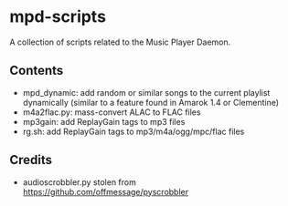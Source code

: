 # mpd-scripts

A collection of scripts related to the Music Player Daemon.

## Contents

- mpd_dynamic: add random or similar songs to the current playlist dynamically (similar to a feature found in Amarok 1.4 or Clementine)
- m4a2flac.py: mass-convert ALAC to FLAC files
- mp3gain: add ReplayGain tags to mp3 files
- rg.sh: add ReplayGain tags to mp3/m4a/ogg/mpc/flac files

## Credits

- audioscrobbler.py stolen from https://github.com/offmessage/pyscrobbler
